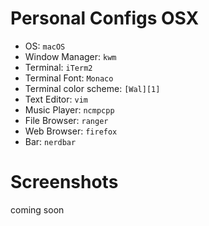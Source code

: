 # Personal Configs OSX

* OS: `macOS`
* Window Manager: `kwm`
* Terminal: `iTerm2`
* Terminal Font: `Monaco`
* Terminal color scheme: `[Wal][1]`
* Text Editor: `vim`
* Music Player: `ncmpcpp`
* File Browser: `ranger`
* Web Browser: `firefox`
* Bar: `nerdbar`

[1]: https://github.com/dylanaraps/wal "Wal"

# Screenshots

coming soon
